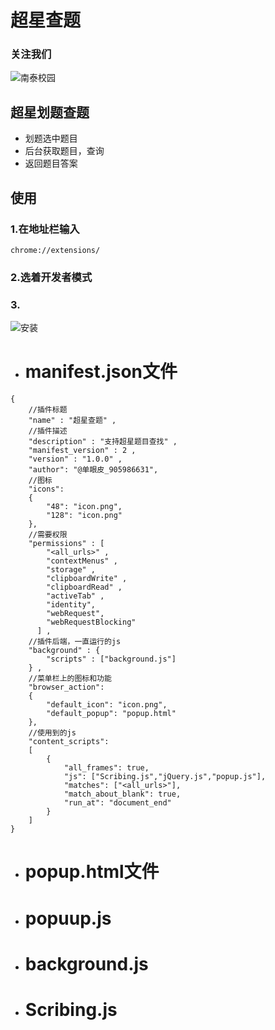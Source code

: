 # 超星查题
### 关注我们
![南泰校园](https://github.com/danyanp/chaoxingchati/blob/master/qrcode.jpg?raw=true)
## 超星划题查题
- 划题选中题目
- 后台获取题目，查询
- 返回题目答案
## 使用
### 1.在地址栏输入 
```
chrome://extensions/
```
### 2.选着开发者模式
### 3.
![安装](https://github.com/danyanp/chaoxingchati/blob/master/%E4%BD%BF%E7%94%A8.png?raw=true)
- # manifest.json文件
```
{
    //插件标题
	"name" : "超星查题" ,
    //插件描述
	"description" : "支持超星题目查找" ,
	"manifest_version" : 2 ,
	"version" : "1.0.0" ,
	"author": "@单眼皮_905986631",
    //图标
	"icons":
	{
		"48": "icon.png",
		"128": "icon.png"
	},
    //需要权限
	"permissions" : [
		"<all_urls>" ,
		"contextMenus" ,
		"storage" ,
		"clipboardWrite" ,
		"clipboardRead" ,
		"activeTab" ,
		"identity",
		"webRequest",
		"webRequestBlocking"
	  ] ,
    //插件后端，一直运行的js
	"background" : {
		"scripts" : ["background.js"]
	} ,
    //菜单栏上的图标和功能
	"browser_action": 
	{
		"default_icon": "icon.png",
		"default_popup": "popup.html"
	},
    //使用到的js
	"content_scripts": 
	[
		{
			"all_frames": true,
			"js": ["Scribing.js","jQuery.js","popup.js"],
			"matches": ["<all_urls>"],
			"match_about_blank": true,
			"run_at": "document_end"
		}
	]
}
```
- # popup.html文件

- # popuup.js

- # background.js

- # Scribing.js


